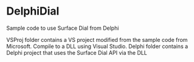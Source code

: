 # DelphiDial
Sample code to use Surface Dial from Delphi

VSProj folder contains a VS project modified from the sample code from Microsoft. Compile to a DLL using Visual Studio.
Delphi folder contains a Delphi project that uses the Surface Dial API via the DLL
